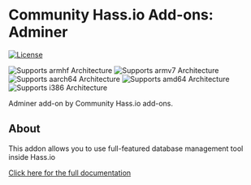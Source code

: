 # Community Hass.io Add-ons: Adminer

[![License][license-shield]](LICENSE.md)

![Supports armhf Architecture][armhf-shield]
![Supports armv7 Architecture][armv7-shield]
![Supports aarch64 Architecture][aarch64-shield]
![Supports amd64 Architecture][amd64-shield]
![Supports i386 Architecture][i386-shield]

Adminer add-on by Community Hass.io add-ons.

## About

This addon allows you to use full-featured database management tool inside Hass.io

[Click here for the full documentation][docs]

[aarch64-shield]: https://img.shields.io/badge/aarch64-yes-green.svg
[amd64-shield]: https://img.shields.io/badge/amd64-yes-green.svg
[armhf-shield]: https://img.shields.io/badge/armhf-yes-green.svg
[armv7-shield]: https://img.shields.io/badge/armv7-yes-green.svg
[i386-shield]: https://img.shields.io/badge/i386-yes-green.svg
[license-shield]: https://img.shields.io/github/license/cretudorin/hassio-adminer
[adminer]: https://github.com/vrana/adminer/
[docs]: https://github.com/cretudorin/hassio-adminer/blob/master/README.md
